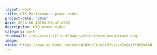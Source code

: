 ```yaml
---
layout: work
title: OTR Performance promo video
project-date: "2016"
date: 2024-06-10T05:06:47.035Z
description: OTR promo video
category: work
thumbnail: /img/assets/clientImages/otrperformance/otrweb.png
image: 
video: https://www.youtube.com/embed/NXUd1LzuSiQ?si=zh7wQqlff4VDW1Ad
---
```


